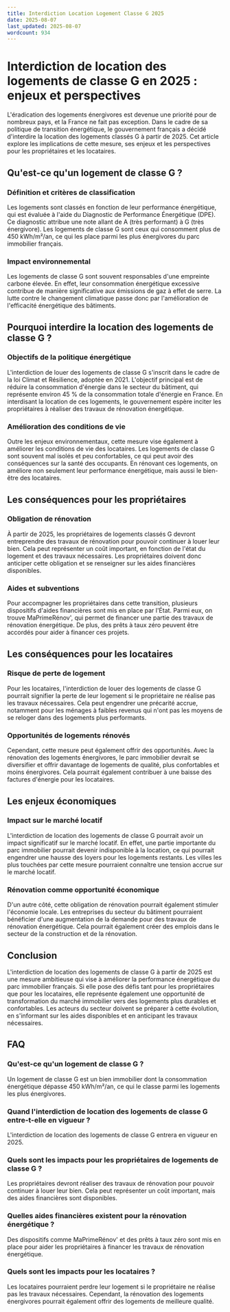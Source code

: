 ```yaml
---
title: Interdiction Location Logement Classe G 2025
date: 2025-08-07
last_updated: 2025-08-07
wordcount: 934
---
```


# Interdiction de location des logements de classe G en 2025 : enjeux et perspectives

L'éradication des logements énergivores est devenue une priorité pour de nombreux pays, et la France ne fait pas exception. Dans le cadre de sa politique de transition énergétique, le gouvernement français a décidé d'interdire la location des logements classés G à partir de 2025. Cet article explore les implications de cette mesure, ses enjeux et les perspectives pour les propriétaires et les locataires.

## Qu'est-ce qu'un logement de classe G ?

### Définition et critères de classification

Les logements sont classés en fonction de leur performance énergétique, qui est évaluée à l'aide du Diagnostic de Performance Énergétique (DPE). Ce diagnostic attribue une note allant de A (très performant) à G (très énergivore). Les logements de classe G sont ceux qui consomment plus de 450 kWh/m²/an, ce qui les place parmi les plus énergivores du parc immobilier français.

### Impact environnemental

Les logements de classe G sont souvent responsables d'une empreinte carbone élevée. En effet, leur consommation énergétique excessive contribue de manière significative aux émissions de gaz à effet de serre. La lutte contre le changement climatique passe donc par l'amélioration de l'efficacité énergétique des bâtiments.

## Pourquoi interdire la location des logements de classe G ?

### Objectifs de la politique énergétique

L'interdiction de louer des logements de classe G s'inscrit dans le cadre de la loi Climat et Résilience, adoptée en 2021. L'objectif principal est de réduire la consommation d'énergie dans le secteur du bâtiment, qui représente environ 45 % de la consommation totale d'énergie en France. En interdisant la location de ces logements, le gouvernement espère inciter les propriétaires à réaliser des travaux de rénovation énergétique.

### Amélioration des conditions de vie

Outre les enjeux environnementaux, cette mesure vise également à améliorer les conditions de vie des locataires. Les logements de classe G sont souvent mal isolés et peu confortables, ce qui peut avoir des conséquences sur la santé des occupants. En rénovant ces logements, on améliore non seulement leur performance énergétique, mais aussi le bien-être des locataires.

## Les conséquences pour les propriétaires

### Obligation de rénovation

À partir de 2025, les propriétaires de logements classés G devront entreprendre des travaux de rénovation pour pouvoir continuer à louer leur bien. Cela peut représenter un coût important, en fonction de l'état du logement et des travaux nécessaires. Les propriétaires doivent donc anticiper cette obligation et se renseigner sur les aides financières disponibles.

### Aides et subventions

Pour accompagner les propriétaires dans cette transition, plusieurs dispositifs d'aides financières sont mis en place par l'État. Parmi eux, on trouve MaPrimeRénov', qui permet de financer une partie des travaux de rénovation énergétique. De plus, des prêts à taux zéro peuvent être accordés pour aider à financer ces projets.

## Les conséquences pour les locataires

### Risque de perte de logement

Pour les locataires, l'interdiction de louer des logements de classe G pourrait signifier la perte de leur logement si le propriétaire ne réalise pas les travaux nécessaires. Cela peut engendrer une précarité accrue, notamment pour les ménages à faibles revenus qui n'ont pas les moyens de se reloger dans des logements plus performants.

### Opportunités de logements rénovés

Cependant, cette mesure peut également offrir des opportunités. Avec la rénovation des logements énergivores, le parc immobilier devrait se diversifier et offrir davantage de logements de qualité, plus confortables et moins énergivores. Cela pourrait également contribuer à une baisse des factures d'énergie pour les locataires.

## Les enjeux économiques

### Impact sur le marché locatif

L'interdiction de location des logements de classe G pourrait avoir un impact significatif sur le marché locatif. En effet, une partie importante du parc immobilier pourrait devenir indisponible à la location, ce qui pourrait engendrer une hausse des loyers pour les logements restants. Les villes les plus touchées par cette mesure pourraient connaître une tension accrue sur le marché locatif.

### Rénovation comme opportunité économique

D'un autre côté, cette obligation de rénovation pourrait également stimuler l'économie locale. Les entreprises du secteur du bâtiment pourraient bénéficier d'une augmentation de la demande pour des travaux de rénovation énergétique. Cela pourrait également créer des emplois dans le secteur de la construction et de la rénovation.

## Conclusion

L'interdiction de location des logements de classe G à partir de 2025 est une mesure ambitieuse qui vise à améliorer la performance énergétique du parc immobilier français. Si elle pose des défis tant pour les propriétaires que pour les locataires, elle représente également une opportunité de transformation du marché immobilier vers des logements plus durables et confortables. Les acteurs du secteur doivent se préparer à cette évolution, en s'informant sur les aides disponibles et en anticipant les travaux nécessaires.

## FAQ

### Qu'est-ce qu'un logement de classe G ?

Un logement de classe G est un bien immobilier dont la consommation énergétique dépasse 450 kWh/m²/an, ce qui le classe parmi les logements les plus énergivores.

### Quand l'interdiction de location des logements de classe G entre-t-elle en vigueur ?

L'interdiction de location des logements de classe G entrera en vigueur en 2025.

### Quels sont les impacts pour les propriétaires de logements de classe G ?

Les propriétaires devront réaliser des travaux de rénovation pour pouvoir continuer à louer leur bien. Cela peut représenter un coût important, mais des aides financières sont disponibles.

### Quelles aides financières existent pour la rénovation énergétique ?

Des dispositifs comme MaPrimeRénov' et des prêts à taux zéro sont mis en place pour aider les propriétaires à financer les travaux de rénovation énergétique.

### Quels sont les impacts pour les locataires ?

Les locataires pourraient perdre leur logement si le propriétaire ne réalise pas les travaux nécessaires. Cependant, la rénovation des logements énergivores pourrait également offrir des logements de meilleure qualité.